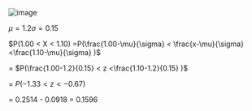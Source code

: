 
![image](https://github.com/user-attachments/assets/f120e788-a778-440d-98f6-21b6afa78e1c)

$\mu = 1.2 \sigma = 0.15$

$P(1.00 < X < 1.10) =P(\frac{1.00-\mu}{\sigma} < \frac{x-\mu}{\sigma} <\frac{1.10-\mu}{\sigma} )$

= $P(\frac{1.00-1.2}{0.15} < z <\frac{1.10-1.2}{0.15} )$

= $P(-1.33 < z < -0.67 )$

= 0.2514 - 0.0918 = 0.1596
